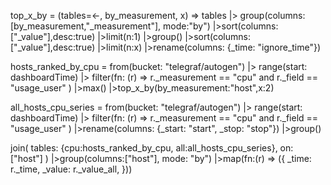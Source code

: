 top_x_by = (tables=<-, by_measurement, x) =>
  tables
  |> group(columns:[by_measurement,"_measurement"], mode:"by")
  |>sort(columns:["_value"],desc:true)
  |>limit(n:1)
  |>group()
  |>sort(columns:["_value"],desc:true)
  |>limit(n:x)
  |>rename(columns: {_time: "ignore_time"})


hosts_ranked_by_cpu = from(bucket: "telegraf/autogen")
  |> range(start: dashboardTime)
  |> filter(fn: (r) => 
  	r._measurement == "cpu" and 
    r._field == "usage_user"
  )
  |>max()
  |>top_x_by(by_measurement:"host",x:2)

all_hosts_cpu_series = from(bucket: "telegraf/autogen")
  |> range(start: dashboardTime)
  |> filter(fn: (r) => 
  	r._measurement == "cpu" and 
    r._field == "usage_user"
  )
  |>rename(columns: {_start: "start", _stop: "stop"})
  |>group()
  
join(
  tables: {cpu:hosts_ranked_by_cpu, all:all_hosts_cpu_series},
  on: ["host"]
)
|>group(columns:["host"], mode: "by")
|>map(fn:(r) => ({
		_time: r._time,
        _value: r._value_all,
    }))
